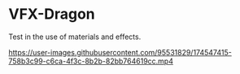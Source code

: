 # VFX-Dragon
Test in the use of materials and effects.


https://user-images.githubusercontent.com/95531829/174547415-758b3c99-c6ca-4f3c-8b2b-82bb764619cc.mp4

